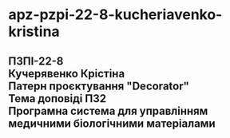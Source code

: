# apz-pzpi-22-8-kucheriavenko-kristina 
ПЗПІ-22-8  
Кучерявенко Крістіна   
Патерн проєктування "Decorator"  
Тема доповіді ПЗ2  
Програмна система для управлінням медичними біологічними матеріалами  
---
